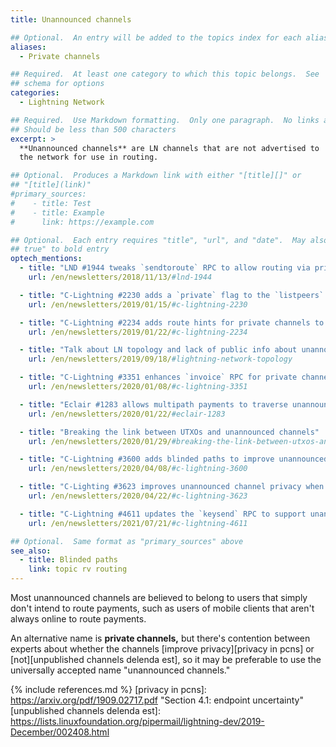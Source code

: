 ```yaml
---
title: Unannounced channels

## Optional.  An entry will be added to the topics index for each alias
aliases:
  - Private channels

## Required.  At least one category to which this topic belongs.  See
## schema for options
categories:
  - Lightning Network

## Required.  Use Markdown formatting.  Only one paragraph.  No links allowed.
## Should be less than 500 characters
excerpt: >
  **Unannounced channels** are LN channels that are not advertised to
  the network for use in routing.

## Optional.  Produces a Markdown link with either "[title][]" or
## "[title](link)"
#primary_sources:
#    - title: Test
#    - title: Example
#      link: https://example.com

## Optional.  Each entry requires "title", "url", and "date".  May also use "feature:
## true" to bold entry
optech_mentions:
  - title: "LND #1944 tweaks `sendtoroute` RPC to allow routing via private channels"
    url: /en/newsletters/2018/11/13/#lnd-1944

  - title: "C-Lightning #2230 adds a `private` flag to the `listpeers` RPC"
    url: /en/newsletters/2019/01/15/#c-lightning-2230

  - title: "C-Lightning #2234 adds route hints for private channels to `invoice` RPC"
    url: /en/newsletters/2019/01/22/#c-lightning-2234

  - title: "Talk about LN topology and lack of public info about unannounced channels"
    url: /en/newsletters/2019/09/18/#lightning-network-topology

  - title: "C-Lightning #3351 enhances `invoice` RPC for private channels"
    url: /en/newsletters/2020/01/08/#c-lightning-3351

  - title: "Eclair #1283 allows multipath payments to traverse unannounced channels"
    url: /en/newsletters/2020/01/22/#eclair-1283

  - title: "Breaking the link between UTXOs and unannounced channels"
    url: /en/newsletters/2020/01/29/#breaking-the-link-between-utxos-and-unannounced-channels

  - title: "C-Lightning #3600 adds blinded paths to improve unannounced channel privacy"
    url: /en/newsletters/2020/04/08/#c-lightning-3600

  - title: "C-Lighting #3623 improves unannounced channel privacy when routing payments"
    url: /en/newsletters/2020/04/22/#c-lightning-3623

  - title: "C-Lightning #4611 updates the `keysend` RPC to support unannounced channels"
    url: /en/newsletters/2021/07/21/#c-lightning-4611

## Optional.  Same format as "primary_sources" above
see_also:
  - title: Blinded paths
    link: topic rv routing
---
```

Most unannounced channels are believed to belong to users that simply
don't intend to route payments, such as users of mobile clients that
aren't always online to route payments.

An alternative name is **private channels,** but there's contention
between experts about whether the channels [improve privacy][privacy
in pcns] or [not][unpublished channels delenda est], so it may be
preferable to use the universally accepted name "unannounced
channels."

{% include references.md %}
[privacy in pcns]: https://arxiv.org/pdf/1909.02717.pdf "Section 4.1: endpoint uncertainty"
[unpublished channels delenda est]: https://lists.linuxfoundation.org/pipermail/lightning-dev/2019-December/002408.html
